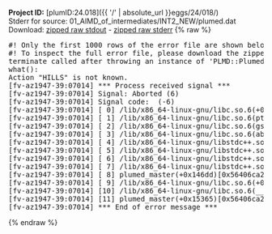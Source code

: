 **Project ID:** [plumID:24.018]({{ '/' | absolute_url }}eggs/24/018/)  
Stderr for source:  01_AIMD_of_intermediates/INT2_NEW/plumed.dat   
Download: [zipped raw stdout](plumed.dat.plumed_master.stdout.txt.zip) - [zipped raw stderr](plumed.dat.plumed_master.stderr.txt.zip) 
{% raw %}
<pre>
#! Only the first 1000 rows of the error file are shown below
#! To inspect the full error file, please download the zipped raw stderr file above
terminate called after throwing an instance of 'PLMD::Plumed::Exception'
what():
Action "HILLS" is not known.
[fv-az1947-39:07014] *** Process received signal ***
[fv-az1947-39:07014] Signal: Aborted (6)
[fv-az1947-39:07014] Signal code:  (-6)
[fv-az1947-39:07014] [ 0] /lib/x86_64-linux-gnu/libc.so.6(+0x45330)[0x7f17eda45330]
[fv-az1947-39:07014] [ 1] /lib/x86_64-linux-gnu/libc.so.6(pthread_kill+0x11c)[0x7f17eda9eb2c]
[fv-az1947-39:07014] [ 2] /lib/x86_64-linux-gnu/libc.so.6(gsignal+0x1e)[0x7f17eda4527e]
[fv-az1947-39:07014] [ 3] /lib/x86_64-linux-gnu/libc.so.6(abort+0xdf)[0x7f17eda288ff]
[fv-az1947-39:07014] [ 4] /lib/x86_64-linux-gnu/libstdc++.so.6(+0xa5ff5)[0x7f17edea5ff5]
[fv-az1947-39:07014] [ 5] /lib/x86_64-linux-gnu/libstdc++.so.6(+0xbb0da)[0x7f17edebb0da]
[fv-az1947-39:07014] [ 6] /lib/x86_64-linux-gnu/libstdc++.so.6(_ZSt10unexpectedv+0x0)[0x7f17edea5a55]
[fv-az1947-39:07014] [ 7] /lib/x86_64-linux-gnu/libstdc++.so.6(+0xa5a6f)[0x7f17edea5a6f]
[fv-az1947-39:07014] [ 8] plumed_master(+0x146dd)[0x56406ca256dd]
[fv-az1947-39:07014] [ 9] /lib/x86_64-linux-gnu/libc.so.6(+0x2a1ca)[0x7f17eda2a1ca]
[fv-az1947-39:07014] [10] /lib/x86_64-linux-gnu/libc.so.6(__libc_start_main+0x8b)[0x7f17eda2a28b]
[fv-az1947-39:07014] [11] plumed_master(+0x15365)[0x56406ca26365]
[fv-az1947-39:07014] *** End of error message ***
</pre>
{% endraw %}

